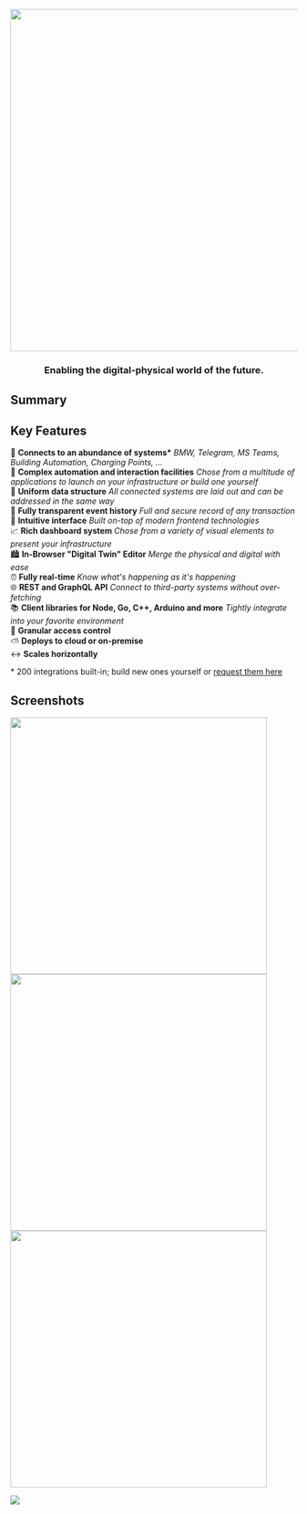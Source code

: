 <h1 align="center">
  <br>
  <a href="https://1src.tech"><img src="https://github.com/janhaa/one/blob/main/2_Logo%20Design%20Handout.png?raw=true" width="600"></a>
</h1>

<h3 align="center">
  Enabling the digital-physical world of the future.
</h3>

## Summary


## Key Features

:electric_plug: **Connects to an abundance of systems\*** _BMW, Telegram, MS Teams, Building Automation, Charging Points, ..._\
:brain: **Complex automation and interaction facilities** _Chose from a multitude of applications to launch on your infrastructure or build one yourself_\
:necktie: **Uniform data structure** _All connected systems are laid out and can be addressed in the same way_\
:floppy_disk: **Fully transparent event history** _Full and secure record of any transaction_\
:star_struck: **Intuitive interface** _Built on-top of modern frontend technologies_\
:chart_with_upwards_trend: **Rich dashboard system** _Chose from a variety of visual elements to present your infrastructure_\
:cityscape: **In-Browser "Digital Twin" Editor** _Merge the physical and digital with ease_\
:alarm_clock: **Fully real-time** _Know what's happening as it's happening_\
:globe_with_meridians: **REST and GraphQL API** _Connect to third-party systems without over-fetching_\
:books: **Client libraries for Node, Go, C++, Arduino and more** _Tightly integrate into your favorite environment_\
:closed_lock_with_key: **Granular access control**\
:partly_sunny: **Deploys to cloud or on-premise**\
:left_right_arrow: **Scales horizontally**

\* 200 integrations built-in; build new ones yourself or [request them here](http://google.com)

## Screenshots
<kbd>
  <a href="https://github.com/janhaa/one/blob/main/thing_state.PNG"><img width="450" src="https://github.com/janhaa/one/blob/main/thing_state.PNG"></a>
</kbd>
<kbd>
  <a href="https://github.com/janhaa/one/blob/main/thing_state.PNG"><img width="450" src="https://github.com/janhaa/one/blob/main/parking_spaces.PNG"></a>
</kbd>  
<kbd>
  <a href="https://github.com/janhaa/one/blob/main/thing_state.PNG"><img width="450" src="https://github.com/janhaa/one/blob/main/booking.PNG"></a>
</kbd>

![](editor.gif)


